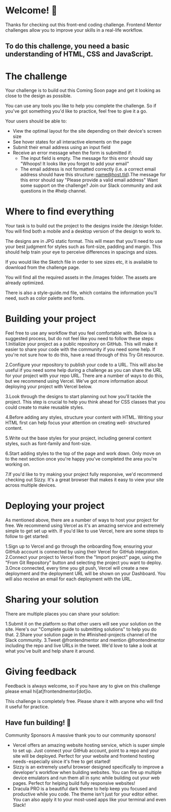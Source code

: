 # Welcome! 👋

Thanks for checking out this front-end coding challenge.
Frontend Mentor challenges allow you to improve your skills in a real-life workflow.

## To do this challenge, you need a basic understanding of HTML, CSS and JavaScript.

# The challenge

Your challenge is to build out this Coming Soon page and get it looking as close to the design as possible.

You can use any tools you like to help you complete the challenge. So if you've got something you'd like to practice, feel free to give it a go.

Your users should be able to:
* View the optimal layout for the site depending on their device's screen size
* See hover states for all interactive elements on the page
* Submit their email address using an input field
* Receive an error message when the form is submitted if:
    * The input field is empty. The message for this error should say "Whoops! It looks like you forgot to add your email"
    * The email address is not formatted correctly (i.e. a correct email address should have this structure: name@host.tld).The message         for this error should say "Please provide a valid email address"
Want some support on the challenge? Join our Slack community and ask questions in the #help channel.

# Where to find everything
Your task is to build out the project to the designs inside the /design folder. You will find both a mobile and a desktop version of the design to work to.

The designs are in JPG static format. This will mean that you'll need to use your best judgment for styles such as font-size, padding and margin. This should help train your eye to perceive differences in spacings and sizes.

If you would like the Sketch file in order to see sizes etc, it is available to download from the challenge page.

You will find all the required assets in the /images folder. The assets are already optimized.

There is also a style-guide.md file, which contains the information you'll need, such as color palette and fonts.

# Building your project
Feel free to use any workflow that you feel comfortable with. Below is a suggested process, but do not feel like you need to follow     these steps:
  1.Initialize your project as a public repository on GitHub. This will make it easier to share your code with the community if you need     some help. If you're not sure how to do this, have a read through of this Try Git resource.
  
  2.Configure your repository to publish your code to a URL. This will also be useful if you need some help during a challenge as you       can share the URL for your project with your repo URL. There are a number of ways to do this, but we recommend using Vercel. We've       got more information about deploying your project with Vercel below.
  
  3.Look through the designs to start planning out how you'll tackle the project. This step is crucial to help you think ahead for CSS       classes that you could create to make reusable styles.
  
  4.Before adding any styles, structure your content with HTML. Writing your HTML first can help focus your attention on creating well-     structured content.
  
  5.Write out the base styles for your project, including general content styles, such as font-family and font-size.
  
  6.Start adding styles to the top of the page and work down. Only move on to the next section once you're happy you've completed the       area you're working on.
  
  7.If you'd like to try making your project fully responsive, we'd recommend checking out Sizzy. It's a great browser that makes it         easy to view your site across multiple devices.
  
# Deploying your project
As mentioned above, there are a number of ways to host your project for free. We recommend using Vercel as it's an amazing service and extremely simple to get set up with. If you'd like to use Vercel, here are some steps to follow to get started:

1.Sign up to Vercel and go through the onboarding flow, ensuring your GitHub account is connected by using their Vercel for GitHub         integration.
2.Connect your project to Vercel from the "Import project" page, using the "From Git Repository" button and selecting the project you     want to deploy.
3.Once connected, every time you git push, Vercel will create a new deployment and the deployment URL will be shown on your Dashboard.     You will also receive an email for each deployment with the URL.

# Sharing your solution

There are multiple places you can share your solution:

1.Submit it on the platform so that other users will see your solution on the site. Here's our "Complete guide to submitting solutions" to help you do that.
2.Share your solution page in the #finished-projects channel of the Slack community.
3.Tweet @frontendmentor and mention @frontendmentor including the repo and live URLs in the tweet. We'd love to take a look at what       you've built and help share it around.

# Giving feedback
Feedback is always welcome, so if you have any to give on this challenge please email hi[at]frontendmentor[dot]io.

This challenge is completely free. Please share it with anyone who will find it useful for practice.

## Have fun building! 🚀

Community Sponsors
A massive thank you to our community sponsors!

* Vercel offers an amazing website hosting service, which is super simple to set up. Just connect your GitHub account, point to a repo     and your site will be deployed. Perfect for your website and frontend hosting needs - especially since it's free to get started!
* Sizzy is an extremely useful browser designed specifically to improve a developer's workflow when building websites. You can fire up     multiple device emulators and run them all in sync while building out your web pages. Perfect for helping build fully responsive         websites!
* Dracula PRO is a beautiful dark theme to help keep you focused and productive while you code. The theme isn't just for your editor       either. You can also apply it to your most-used apps like your terminal and even Slack!
  
